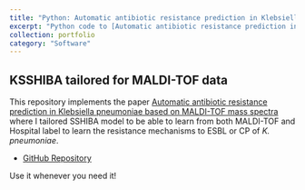 ```yaml
---
title: "Python: Automatic antibiotic resistance prediction in Klebsiella pneumoniae based on MALDI-TOF mass spectra"
excerpt: "Python code to [Automatic antibiotic resistance prediction in Klebsiella pneumoniae based on MALDI-TOF mass spectra](https://www.biorxiv.org/content/10.1101/2021.10.04.463058) paper."
collection: portfolio
category: "Software"
---
```


## KSSHIBA tailored for MALDI-TOF data
This repository implements the paper [Automatic antibiotic resistance prediction in Klebsiella pneumoniae based on MALDI-TOF mass spectra](https://www.biorxiv.org/content/10.1101/2021.10.04.463058)
where I tailored SSHIBA model to be able to learn from both MALDI-TOF and Hospital label to learn the resistance mechanisms to ESBL or CP of _K. pneumoniae_. 

* [GitHub Repository](https://github.com/aguerrerolopez/RMPrediction)

Use it whenever you need it!
